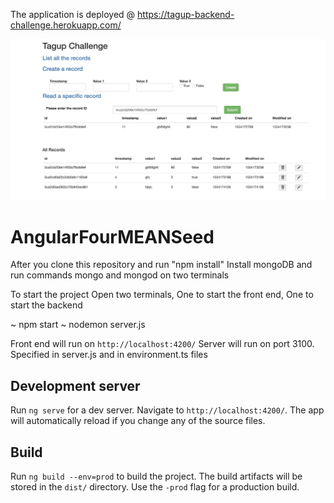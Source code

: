 The application is deployed @ https://tagup-backend-challenge.herokuapp.com/

![alt text](https://github.com/nikhilaraya/tagup-challenge/blob/master/Tagup%20screenshot.png)

# AngularFourMEANSeed

After you clone this repository and run "npm install"
Install mongoDB and run commands mongo and mongod on two terminals

To start the project
Open two terminals, One to start the front end, One to start the backend

~ npm start
~ nodemon server.js

Front end will run on `http://localhost:4200/`
Server will run on port 3100. Specified in server.js and in environment.ts files

## Development server

Run `ng serve` for a dev server. Navigate to `http://localhost:4200/`. The app will automatically reload if you change any of the source files.

## Build

Run `ng build --env=prod` to build the project. The build artifacts will be stored in the `dist/` directory. Use the `-prod` flag for a production build.
